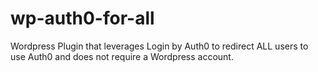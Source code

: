 # wp-auth0-for-all
Wordpress Plugin that leverages Login by Auth0 to redirect ALL users to use Auth0 and does not require a Wordpress account.
